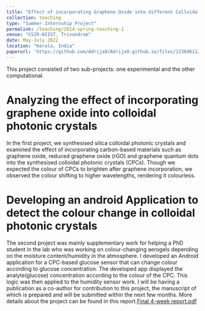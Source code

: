 ```yaml
---
title: "Effect of incorporating Graphene Oxide into different Colloidal Photonic Crystals"
collection: teaching
type: "Summer Internship Project"
permalink: /teaching/2014-spring-teaching-1
venue: "CSIR-NIIST, Trivandram"
date: May-July 2022
location: "Kerala, India"
paperurl: 'https://github.com/Adrija9/Adrija9.github.io/files/12369612/Final.4-week.report.pdf'
---
```


This project consisted of two sub-projects: one experimental and the other computational. 

Analyzing the effect of incorporating graphene oxide into colloidal photonic crystals
======
In the first project, we synthesised silica colloidal photonic crystals and examined the effect of incorporating carbon-based materials such as graphene oxide, reduced graphene oxide (rGO) and graphene quantum dots into the synthesised colloidal photonic crystals (CPCs). Though we expected the colour of CPCs to brighten after graphene incorporation, we observed the colour shifting to higher wavelengths, rendering it colourless. 

Developing an android Application to detect the colour change in colloidal photonic crystals
======
The second project was mainly supplementary work for helping a PhD student in the lab who was working on colour-changing aerogels depending on the moisture content/humidity in the atmosphere. I developed an Android application for a CPC-based glucose sensor that can change colour according to glucose concentration. The developed app displayed the analyte(glucose) concentration according to the colour of the CPC. This logic was then applied to the humidity sensor work. I will be having a publication as a co-author for contribution to this project, the manuscript of which is prepared and will be submitted within the next few months. 
More details about the project can be found in this report.[Final 4-week report.pdf](https://github.com/Adrija9/Adrija9.github.io/files/12369612/Final.4-week.report.pdf)
